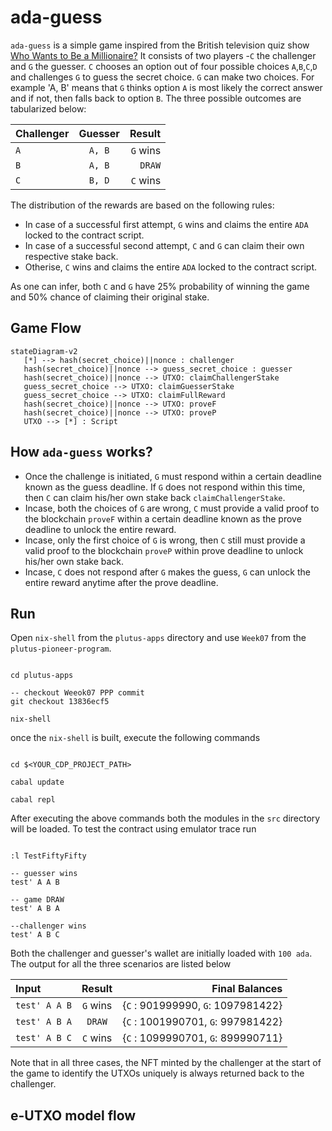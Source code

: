 # ada-guess

`ada-guess` is a simple game inspired from the British television quiz show [Who Wants to Be a Millionaire?](https://en.wikipedia.org/wiki/Who_Wants_to_Be_a_Millionaire%3F_(British_game_show))
It consists of two players  -`C` the challenger and `G` the guesser. `C` chooses an option out of four possible choices `A`,`B`,`C`,`D` and challenges `G` to guess the secret choice. `G` can make two choices. For example 'A, B' means that `G` thinks option `A` is most likely the correct answer and if not, then falls back to option `B`. The three possible outcomes are tabularized below:

| Challenger  |  Guesser    |    Result     |
| :---        |    :----:   |          ---: |
|    `A`      |    `A, B`   |    `G` wins   |
|    `B`      |    `A, B`   |    `DRAW`     |
|    `C`      |    `B, D`   |    `C` wins   |


The distribution of the rewards are based on the following rules:
* In case of a successful first attempt, `G` wins and claims the entire `ADA` locked to the contract script. 
* In case of a successful second attempt, `C` and `G` can claim their own respective stake back. 
* Otherise, `C` wins and claims the entire `ADA` locked to the contract script.

As one can infer, both `C` and `G` have 25% probability of winning the game and 50% chance of claiming their original stake.

## Game Flow

```mermaid
stateDiagram-v2 
   [*] --> hash(secret_choice)||nonce : challenger
   hash(secret_choice)||nonce --> guess_secret_choice : guesser
   hash(secret_choice)||nonce --> UTXO: claimChallengerStake
   guess_secret_choice --> UTXO: claimGuesserStake
   guess_secret_choice --> UTXO: claimFullReward
   hash(secret_choice)||nonce --> UTXO: proveF
   hash(secret_choice)||nonce --> UTXO: proveP 
   UTXO --> [*] : Script
```

## How `ada-guess` works?

* Once the challenge is initiated, `G` must respond within a certain deadline known as the guess deadline. If `G` does not respond within this
  time, then `C` can claim his/her own stake back `claimChallengerStake`.
* Incase, both the choices of `G` are wrong, `C` must provide a valid proof to the blockchain `proveF` within a certain deadline known as the prove deadline to unlock the entire reward.
* Incase, only the first choice of `G` is wrong, then `C` still must provide a valid proof to the blockchain `proveP` within prove deadline to unlock his/her own stake back. 
* Incase, `C` does not respond after `G` makes the guess, `G` can unlock the entire reward anytime after the prove deadline.


## Run

Open `nix-shell` from the `plutus-apps`  directory and use `Week07` from the `plutus-pioneer-program`.

```

cd plutus-apps 

-- checkout Weeok07 PPP commit
git checkout 13836ecf5

nix-shell

```

once the `nix-shell` is built, execute the following commands

```

cd $<YOUR_CDP_PROJECT_PATH>

cabal update

cabal repl

```

After executing the above commands both the modules in the `src` directory will be loaded. 
To test the contract using emulator trace run

```

:l TestFiftyFifty

-- guesser wins
test' A A B 

-- game DRAW
test' A B A

--challenger wins
test' A B C

``` 

Both the challenger and guesser's wallet are initially loaded with `100 ada`. The output for all the three scenarios are listed below

|   Input  	 |    Result   	 |            Final Balances     		|
|     :---       |    :----:     |          ---: 	 			|
|  `test' A A B` |    `G` wins   |	{`C` : 901999990,  `G`: 1097981422}	|
|  `test' A B A` |    `DRAW`     |	{`C` : 1001990701, `G`: 997981422}	|
|  `test' A B C` |    `C` wins   |	{`C` : 1099990701, `G`: 899990711}	|


Note that in all three cases, the NFT minted by the challenger at the start of the game to identify the UTXOs uniquely is always returned back to the challenger.

## e-UTXO model flow





